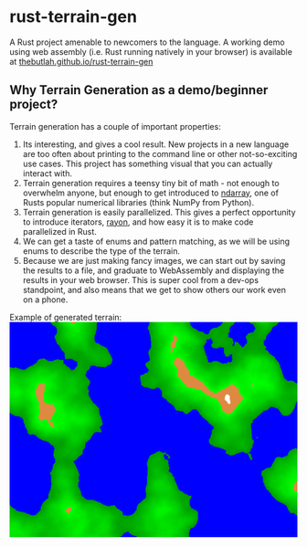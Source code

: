 # rust-terrain-gen
A Rust project amenable to newcomers to the language. A working demo using web assembly (i.e. Rust running natively in your browser) is available at [thebutlah.github.io/rust-terrain-gen](thebutlah.github.io/rust-terrain-gen)

## Why Terrain Generation as a demo/beginner project?
Terrain generation has a couple of important properties:
1. Its interesting, and gives a cool result. New projects in a new language are too often about printing to the command line or other not-so-exciting use cases. This project has something visual that you can actually interact with.
2. Terrain generation requires a teensy tiny bit of math - not enough to overwhelm anyone, but enough to get introduced to [ndarray](https://docs.rs/ndarray/0.13.1/ndarray/), one of Rusts popular numerical libraries (think NumPy from Python).
3. Terrain generation is easily parallelized. This gives a perfect opportunity to introduce iterators, [rayon](https://github.com/rayon-rs/rayon), and how easy it is to make code parallelized in Rust.
4. We can get a taste of enums and pattern matching, as we will be using enums to describe the type of the terrain.
5. Because we are just making fancy images, we can start out by saving the results to a file, and graduate to WebAssembly and displaying the results in your web browser. This is super cool from a dev-ops standpoint, and also means that we get to show others our work even on a phone.

Example of generated terrain:
![An example of the generated terrain](docs/example_terrain.png)
